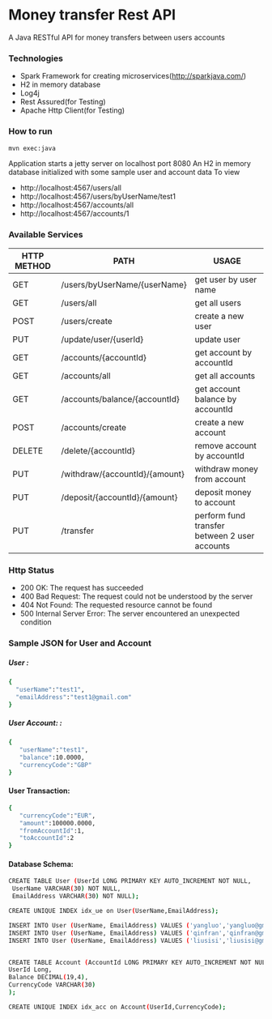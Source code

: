 # Money transfer Rest API

A Java RESTful API for money transfers between users accounts

### Technologies
- Spark Framework for creating microservices(http://sparkjava.com/)
- H2 in memory database
- Log4j
- Rest Assured(for Testing)
- Apache Http Client(for Testing)


### How to run
```sh
mvn exec:java
```

Application starts a jetty server on localhost port 8080 An H2 in memory database initialized with some sample user and account data To view

- http://localhost:4567/users/all
- http://localhost:4567/users/byUserName/test1
- http://localhost:4567/accounts/all
- http://localhost:4567/accounts/1

### Available Services

| HTTP METHOD | PATH | USAGE |
| -----------| ------ | ------ |
| GET | /users/byUserName/{userName} | get user by user name | 
| GET | /users/all | get all users | 
| POST | /users/create | create a new user | 
| PUT | /update/user/{userId} | update user | 
| GET | /accounts/{accountId} | get account by accountId | 
| GET | /accounts/all | get all accounts | 
| GET | /accounts/balance/{accountId} | get account balance by accountId | 
| POST | /accounts/create | create a new account
| DELETE | /delete/{accountId} | remove account by accountId | 
| PUT | /withdraw/{accountId}/{amount} | withdraw money from account | 
| PUT | /deposit/{accountId}/{amount} | deposit money to account | 
| PUT | /transfer | perform fund transfer between 2 user accounts | 

### Http Status
- 200 OK: The request has succeeded
- 400 Bad Request: The request could not be understood by the server 
- 404 Not Found: The requested resource cannot be found
- 500 Internal Server Error: The server encountered an unexpected condition 

### Sample JSON for User and Account
##### User : 
```sh
{  
  "userName":"test1",
  "emailAddress":"test1@gmail.com"
} 
```
##### User Account: : 

```sh
{  
   "userName":"test1",
   "balance":10.0000,
   "currencyCode":"GBP"
} 
```

#### User Transaction:
```sh
{  
   "currencyCode":"EUR",
   "amount":100000.0000,
   "fromAccountId":1,
   "toAccountId":2
}
```
#### Database Schema:
```sh
CREATE TABLE User (UserId LONG PRIMARY KEY AUTO_INCREMENT NOT NULL,
 UserName VARCHAR(30) NOT NULL,
 EmailAddress VARCHAR(30) NOT NULL);

CREATE UNIQUE INDEX idx_ue on User(UserName,EmailAddress);

INSERT INTO User (UserName, EmailAddress) VALUES ('yangluo','yangluo@gmail.com');
INSERT INTO User (UserName, EmailAddress) VALUES ('qinfran','qinfran@gmail.com');
INSERT INTO User (UserName, EmailAddress) VALUES ('liusisi','liusisi@gmail.com');


CREATE TABLE Account (AccountId LONG PRIMARY KEY AUTO_INCREMENT NOT NULL,
UserId Long,
Balance DECIMAL(19,4),
CurrencyCode VARCHAR(30)
);

CREATE UNIQUE INDEX idx_acc on Account(UserId,CurrencyCode);
```
